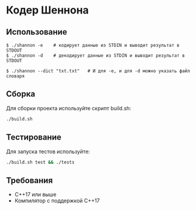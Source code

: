 # Кодер Шеннона

## Использование

```
$ ./shannon -e    # кодирует данные из STDIN и выводит результат в STDOUT
$ ./shannon -d    # декодирует данные из STDIN и выводит результат в STDOUT
```
```
$ ./shannon --dict "txt.txt"   # И для -e, и для -d можно указать файл словаря
```

## Сборка

Для сборки проекта используйте скрипт build.sh:

```bash
./build.sh
```

## Тестирование

Для запуска тестов используйте:

```bash
./build.sh test && ./tests
```

## Требования

- C++17 или выше
- Компилятор с поддержкой C++17
